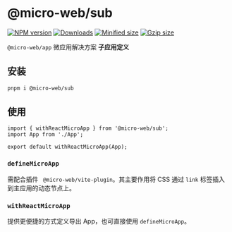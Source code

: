 # @micro-web/sub

[![NPM version][npm-image]][npm-url]
[![Downloads][downloads-image]][downloads-url]
[![Minified size][min-size-image]][bundlephobia-url]
[![Gzip size][gzip-size-image]][bundlephobia-url]

`@micro-web/app` 微应用解决方案 **子应用定义**

## 安装

```bash
pnpm i @micro-web/sub
```

## 使用

```tsx
import { withReactMicroApp } from '@micro-web/sub';
import App from './App';

export default withReactMicroApp(App);
```

### `defineMicroApp`

需配合插件 ` @micro-web/vite-plugin`。其主要作用将 CSS 通过 `link` 标签插入到主应用的动态节点上。

### `withReactMicroApp`

提供更便捷的方式定义导出 App，也可直接使用 `defineMicroApp`。

[npm-image]: https://img.shields.io/npm/v/@micro-web/sub.svg?style=flat-square
[npm-url]: https://npmjs.org/package/@micro-web/sub
[downloads-image]: http://img.shields.io/npm/dm/@micro-web/sub.svg?style=flat-square
[downloads-url]: https://npmjs.org/package/@micro-web/sub
[min-size-image]: https://badgen.net/bundlephobia/min/@micro-web/sub?label=minified
[gzip-size-image]: https://badgen.net/bundlephobia/minzip/@micro-web/sub?label=gzip
[bundlephobia-url]: https://bundlephobia.com/result?p=@micro-web/sub
